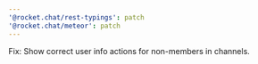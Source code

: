 ```yaml
---
'@rocket.chat/rest-typings': patch
'@rocket.chat/meteor': patch
---
```


Fix: Show correct user info actions for non-members in channels.
